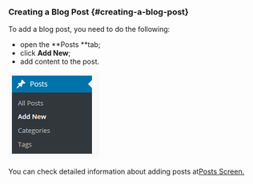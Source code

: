 ### Creating a Blog Post {#creating-a-blog-post}



To add a blog post, you need to do the following:

* open the **Posts **tab;
* click **Add New**;
* add content to the post.

![](/assets/45279828import.png)

You can check detailed information about adding posts at[Posts Screen.](https://codex.wordpress.org/Posts_Add_New_SubPanel)


